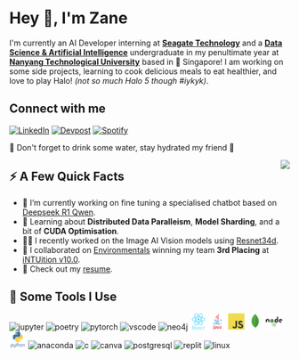 <h1>Hey 👋, I'm Zane</a></h1>
<p>I'm currently an AI Developer interning at <strong><a href="https://www.seagate.com/sg/en/">Seagate Technology</a></strong> and a <strong><a href="https://www.ntu.edu.sg/education/undergraduate-programme/bachelor-of-science-in-data-science-artificial-intelligence">Data Science & Artificial Intelligence</a></strong> undergraduate in my penultimate year at <strong><a href="https://www.ntu.edu.sg/">Nanyang Technological University</a></strong> based in 📍 Singapore! I am working on some side projects, learning to cook delicious meals to eat healthier, and love to play Halo! <i>(not so much Halo 5 though #iykyk)</i>.</p>

## Connect with me

[![LinkedIn](https://img.shields.io/badge/LinkedIn-0A66C2?style=for-the-badge&logo=linkedin&logoColor=white)](https://www.linkedin.com/in/zane23yee "LinkedIn")
[![Devpost](https://img.shields.io/badge/Devpost-003E54?style=for-the-badge&logo=devpost&logoColor=white)](https://devpost.com/zazzane "Devpost")
[![Spotify](https://img.shields.io/badge/Spotify-1DB954?style=for-the-badge&logo=spotify&logoColor=white)](https://open.spotify.com/user/q2jkvuz6bpfcqzazcwonmewbk?si=YAsAFyUtTgOgK6dyVFGpnA "Spotify")


<p>🫗 Don't forget to drink some water, stay hydrated my friend 🫗</p>
<img align="right" src="https://media4.giphy.com/media/v1.Y2lkPTc5MGI3NjExeWhoMjJnN2F4aXB0cDVyYzRlZTRyODY1c3dod2xoMGowaHAyMzI5biZlcD12MV9pbnRlcm5hbF9naWZfYnlfaWQmY3Q9Zw/bxwtewdxpDuBq/giphy.gif" />
<h2>⚡️ A Few Quick Facts</h2>
<ul>
<li>🔭 I’m currently working on fine tuning a specialised chatbot based on <a href="https://huggingface.co/deepseek-ai/DeepSeek-R1-Distill-Qwen-7B">Deepseek R1 Qwen</a>.</li>
<li>🧐 Learning about <strong>Distributed Data Paralleism</strong>, <strong>Model Sharding</strong>, and a bit of <strong>CUDA Optimisation</strong>.</li>
<li>👨‍💻 I recently worked on the Image AI Vision models using <a href="https://huggingface.co/timm/resnet34d.ra2_in1k">Resnet34d</a>.</li>
<li>📝 I collaborated on <a href="https://environmentals.vercel.app/">Environmentals</a> winning my team <strong>3rd Placing</strong> at <a href="https://devpost.com/software/enviromentals">iNTUition v10.0</a>.</li>
<li>📙 Check out my <a href="https://drive.google.com/file/d/14C49cQ7cegeIZ64ieq2y-p-X4IM5FuFE/view?usp=sharing">resume</a>.</li>
</ul>

<h2>🚀 Some Tools I Use</h2>
<p align="left">
<img src="https://cdn.jsdelivr.net/gh/devicons/devicon@latest/icons/jupyter/jupyter-original-wordmark.svg" alt="jupyter" width="30" height="30" />
<img src="https://cdn.jsdelivr.net/gh/devicons/devicon@latest/icons/poetry/poetry-original.svg" alt="poetry" width="30" height="30" />
<img src="https://cdn.jsdelivr.net/gh/devicons/devicon@latest/icons/pytorch/pytorch-original.svg" alt="pytorch" width="30" height="30" />
<img src="https://cdn.jsdelivr.net/gh/devicons/devicon@latest/icons/vscode/vscode-original.svg" alt="vscode" width="30" height="30" />
<img src="https://cdn.jsdelivr.net/gh/devicons/devicon@latest/icons/neo4j/neo4j-original.svg" alt="neo4j" width="30" height="30" />
<img src="https://raw.githubusercontent.com/devicons/devicon/master/icons/react/react-original-wordmark.svg" alt="react" width="30" height="30" />
<img src="https://raw.githubusercontent.com/devicons/devicon/master/icons/java/java-original-wordmark.svg" alt="java" width="30" height="30" />
<img src="https://raw.githubusercontent.com/devicons/devicon/master/icons/javascript/javascript-original.svg" alt="javascript" width="30" height="30" />
<img src="https://raw.githubusercontent.com/devicons/devicon/master/icons/mongodb/mongodb-original.svg" alt="mongodb" width="30" height="30" />
<img src="https://raw.githubusercontent.com/devicons/devicon/master/icons/nodejs/nodejs-original-wordmark.svg" alt="nodejs" width="30" height="30" />
<img src="https://raw.githubusercontent.com/devicons/devicon/master/icons/python/python-original-wordmark.svg" alt="python" width="30" height="30" />
<img src="https://cdn.jsdelivr.net/gh/devicons/devicon@latest/icons/anaconda/anaconda-original.svg" alt="anaconda" width="30" height="30" />
<img src="https://cdn.jsdelivr.net/gh/devicons/devicon@latest/icons/c/c-original.svg" alt="c" width="30" height="30" />
<img src="https://cdn.jsdelivr.net/gh/devicons/devicon@latest/icons/canva/canva-original.svg" alt="canva" width="30" height="30" />
<img src="https://cdn.jsdelivr.net/gh/devicons/devicon@latest/icons/postgresql/postgresql-original-wordmark.svg" alt="postgresql" width="30" height="30" />
<img src="https://cdn.jsdelivr.net/gh/devicons/devicon@latest/icons/replit/replit-original.svg" alt="replit" width="30" height="30" />
<img src="https://cdn.jsdelivr.net/gh/devicons/devicon@latest/icons/linux/linux-original.svg" alt="linux" width="30" height="30" />
</p>

